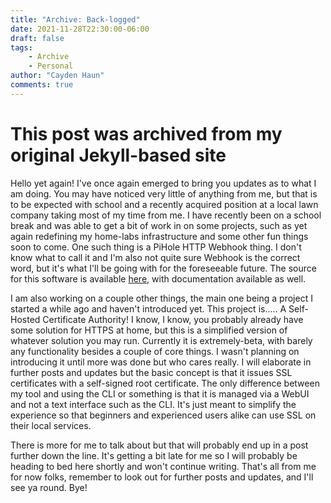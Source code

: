 ```yaml
---
title: "Archive: Back-logged"
date: 2021-11-28T22:30:00-06:00
draft: false
tags:
    - Archive
    - Personal
author: "Cayden Haun"
comments: true
---
```


# This post was archived from my original Jekyll-based site

Hello yet again! I've once again emerged to bring you updates as to what I am doing. You may have noticed very little of anything from me, but that is to be expected with school and a recently acquired position at a local lawn company taking most of my time from me. I have recently been on a school break and was able to get a bit of work in on some projects, such as yet again redefining my home-labs infrastructure and some other fun things soon to come. One such thing is a PiHole HTTP Webhook thing. I don't know what to call it and I'm also not quite sure Webhook is the correct word, but it's what I'll be going with for the foreseeable future. The source for this software is available [here](https://github.com/floridaman7588/pihole-webhook), with documentation available as well.

I am also working on a couple other things, the main one being a project I started a while ago and haven't introduced yet. This project is..... A Self-Hosted Certificate Authority! I know, I know, you probably already have some solution for HTTPS at home, but this is a simplified version of whatever solution you may run. Currently it is extremely-beta, with barely any functionality besides a couple of core things. I wasn't planning on introducing it until more was done but who cares really. I will elaborate in further posts and updates but the basic concept is that it issues SSL certificates with a self-signed root certificate. The only difference between my tool and using the CLI or something is that it is managed via a WebUI and not a text interface such as the CLI. It's just meant to simplify the experience so that beginners and experienced users alike can use SSL on their local services.

There is more for me to talk about but that will probably end up in a post further down the line. It's getting a bit late for me so I will probably be heading to bed here shortly and won't continue writing. That's all from me for now folks, remember to look out for further posts and updates, and I'll see ya round. Bye!
